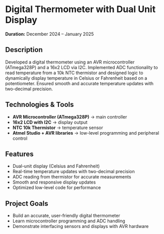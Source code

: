 # Digital Thermometer with Dual Unit Display  

**Duration:** December 2024 – January 2025  

## Description  
Developed a digital thermometer using an AVR microcontroller (ATmega328P) and a 16x2 LCD via I2C. Implemented ADC functionality to read temperature from a 10k NTC thermistor and designed logic to dynamically display temperature in Celsius or Fahrenheit based on a potentiometer. Ensured smooth and accurate temperature updates with two-decimal precision.  

## Technologies & Tools  
- **AVR Microcontroller (ATmega328P)** → main controller  
- **16x2 LCD with I2C** → display output  
- **NTC 10k Thermistor** → temperature sensor  
- **Atmel Studio + AVR libraries** → low-level programming and peripheral control  

## Features  
- Dual-unit display (Celsius and Fahrenheit)  
- Real-time temperature updates with two-decimal precision  
- ADC reading from thermistor for accurate measurements  
- Smooth and responsive display updates  
- Optimized low-level code for performance  

## Project Goals  
- Build an accurate, user-friendly digital thermometer  
- Learn microcontroller programming and ADC handling  
- Demonstrate interfacing sensors and displays with AVR hardware  
